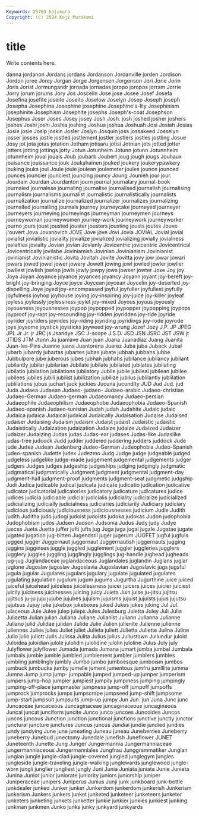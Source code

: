 ```yaml
---
Keywords: 25769 kojimura
Copyright: (C) 2024 Koji Murakami
---
```


# title

Write contents here.



danna
jordanon Jordans jordans Jordanson Jordanville jorden Jordison Jordon joree Jorey
Jorgan Jorge Jorgensen Jorgenson Jori Jorie Jorin Joris Jorist Jormungandr
jornada jornadas joropo joropos jorram Jorrie Jorry jorum jorums Jory
Jos Joscelin Jose jose Josee Josef Josefa Josefina josefite joseite
Joseito Joselow Joselyn Josep Joseph joseph Josepha Josephina Josephine josephine
Josephine's-lily Josephinism josephinite Josephism Josephite josephs Joseph's-coat Josephson Josephus Joser
Joses Josey josey Josh Josh. josh joshed josher joshers joshes
Joshi joshi Joshia joshing Joshua joshua Joshuah Josi Josiah Josias
Josie josie Josip joskin Josler Joslyn Josquin joss jossakeed Josselyn
josser josses jostle jostled jostlement jostler jostlers jostles jostling Josue
Josy jot jota jotas jotation Jotham jotisaru jotisi Jotnian jots
jotted jotter jotters jotting jottings jotty Jotun Jotunheim Jotunn jotunn
Jotunnheim jotunnheim joual jouals Joub joubarb Joubert joug jough jougs
Jouhaux jouisance jouissance jouk Joukahainen jouked joukery joukerypawkery jouking jouks
joul Joule joule joulean joulemeter joules jounce jounced jounces jouncier
jounciest jouncing jouncy Joung Jounieh jour jour. Jourdain Jourdan Jourdanton
journ journal journalary journal-book journaled journalese journaling journalise journalised journalish
journalising journalism journalisms journalist journalistic journalistically journalists journalization journalize journalized
journalizer journalizes journalizing journalled journalling journals journey journeycake journeyed journeyer
journeyers journeying journeyings journeyman journeymen journeys journeywoman journeywomen journey-work journeywork
journeyworker journo jours joust jousted jouster jousters jousting jousts joutes
Jouve j'ouvert Jova Jovanovich JOVE Jove jove Jovi Jovia JOVIAL
Jovial jovial jovialist jovialistic joviality jovialize jovialized jovializing jovially jovialness
jovialties jovialty Jovian jovian Jovianly Jovicentric jovicentric Jovicentrical Jovicentrically jovilabe
Joviniamish Jovinian Jovinianism Jovinianist jovinianist Jovinianistic Jovita Jovitah Jovite Jovitta
jovy jow jowar jowari jowars jowed jowel jower jowery Jowett
jowing jowl jowled jowler jowlier jowliest jowlish jowlop jowls jowly
jowpy jows jowser jowter Joxe Joy joy Joya Joyan Joyance
joyance joyances joyancy Joyann joyant joy-bereft joy-bright joy-bringing Joyce joyce
Joycean joycean Joycelin joy-deserted joy-dispelling Joye joyed joy-encompassed joyful joyfuller
joyfullest joyfully joyfulness joyhop joyhouse joying joy-inspiring joy-juice joy-killer joyleaf
joyless joylessly joylessness joylet joy-mixed Joyous joyous joyously joyousness joyousnesses
joypop joypopped joypopper joypopping joypops joyproof joy-rapt joy-resounding joy-ridden joyridden
joy-ride joyride joyrider joyriders joyrides joy-riding joyriding joyridings joy-rode joyrode
joys joysome joystick joysticks joyweed joy-wrung Jozef Jozy J.P. JP
JPEG JPL Jr Jr. jr JRC js Jsandye JSC J-scope
J.S.D. JSD JSN JSRC JST JSW jt JTIDS JTM Jtunn
Ju juamave Juan juan Juana Juanadiaz Juang Juanita Juan-les-Pins Juanne
juans Juantorena Juarez Juba juba Juback Jubal jubarb jubardy jubartas
jubartes jubas jubate jubbah jubbahs jubbe Jubbulpore jube juberous jubes
jubhah jubhahs jubilance jubilancy jubilant jubilantly jubilar jubilarian Jubilate jubilate
jubilated jubilates jubilating jubilatio jubilation jubilations jubilatory Jubile jubile jubileal
jubilean jubilee jubilees jubiles jubili jubilist jubilization jubilize jubilus jublilantly
jublilation jublilations jubus juchart juck juckies Jucuna jucundity JUD Jud
Jud. jud Juda Judaea Judaean Judaeo- judaeo- Judaeo-arabic Judaeo-christian Judaeo-German
Judaeo-german Judaeomancy Judaeo-persian Judaeophile Judaeophilism Judaeophobe Judaeophobia Judaeo-Spanish Judaeo-spanish Judaeo-tunisian
Judah judah Judahite Judaic judaic Judaica judaica Judaical judaical Judaically
Judaisation Judaise Judaised judaiser Judaising Judaism judaism Judaist judaist Judaistic
judaistic Judaistically Judaization judaization Judaize judaize Judaized Judaizer judaizer Judaizing
Judas judas Judas-ear judases Judas-like Judaslike judas-tree judcock Judd judder
juddered juddering judders juddock Jude jude Judea Judean Judenberg Judeo-German
Judeophobia Judeo-Spanish judeo-spanish Judette judex Judezmo Judg Judge judge judgeable
judged judgeless judgelike judge-made judgement judgemental judgements judger judgers Judges
judges judgeship judgeships judging judgingly judgmatic judgmatical judgmatically Judgment judgment
judgmental judgment-day judgment-hall judgment-proof judgments judgment-seat judgmetic judgship Judi Judica
judicable judical judicata judicate judicatio judication judicative judicator judicatorial judicatories
judicatory judicature judicatures judice judices judicia judiciable judicial judicialis judiciality
judicialize judicialized judicializing judicially judicialness judiciaries judiciarily Judiciary judiciary judicious
judiciously judiciousness judiciousnesses judicium Judie Judith judith Juditha judo judogi
judoist judoists judoka judokas Judon judophobia Judophobism judos Judsen Judson
Judsonia Judus Judy judy Judye jueces Jueta Juetta juffer jufti
jufts jug Juga juga jugal jugale Jugatae jugate jugated jugation
jug-bitten Jugendstil juger jugerum JUGFET jugful jugfuls jugged jugger Juggernaut
juggernaut Juggernautish juggernauts jugging juggins jugginses juggle juggled jugglement juggler
juggleries jugglers jugglery juggles juggling jugglingly jugglings jug-handle jughead jugheads
jug-jug Juglandaceae juglandaceous Juglandales juglandin Juglans juglar juglone Jugoslav jugoslav
Jugoslavia Jugoslavian Jugoslavic jugs jugsful jugula jugular Jugulares jugulars jugulary
jugulate jugulated jugulates jugulating jugulation jugulum jugum jugums Jugurtha Jugurthine
juice juiced juiceful juicehead juiceless juicelessness juicer juicers juices juicier
juiciest juicily juiciness juicinesses juicing juicy Juieta Juin juise ju-jitsu
jujitsu jujitsus ju-ju juju jujube jujubes jujuism jujuisms jujuist jujuists
jujus jujutsu jujutsus Jujuy juke jukebox jukeboxes juked Jukes jukes
juking Jul Jul. julaceous Jule Julee julep juleps Jules Julesburg
Juletta Juley Juli Julia Juliaetta Julian julian Juliana Juliane Julianist
Juliann Julianna Julianne Juliano julid Julidae julidan Julide Julie Julien
julienite Julienne julienne juliennes Julies julies Juliet juliet Julieta juliett
Julietta Juliette Julina Juline Julio julio juliott Julis Julissa Julita
Julius julius Juliustown Jullundur juloid Juloidea juloidian julole julolidin julolidine
julolin juloline Julus July july Julyflower julyflower Jumada jumada Jumana
jumart jumba jumbal Jumbala jumbals jumbie jumble jumbled jumblement jumbler
jumblers jumbles jumbling jumblingly jumbly Jumbo jumbo jumboesque jumboism jumbos
jumbuck jumbucks jumby jumelle jument jumentous jumfru jumillite jumma Jumna
Jump jump jump- jumpable jumped jumped-up jumper jumperism jumpers jump-hop
jumpier jumpiest jumpily jumpiness jumping jumpingly jumping-off-place jumpmaster jumpness jump-off
jumpoff jumpoffs jumprock jumprocks jumps jumpscrape jumpseed jump-shift jumpsome jump-start
jumpsuit jumpsuits jump-up jumpy Jun Jun. jun Juna Junc junc
Juncaceae juncaceous Juncaginaceae juncaginaceous juncagineous Juncal juncat junciform juncite Junco
junco juncoes Juncoides Juncos juncos juncous Junction junction junctional junctions
junctive junctly junctor junctural juncture junctures Juncus juncus Jundiai jundie
jundied jundies jundy jundying June june juneating Juneau juneau Juneberries
Juneberry juneberry Junebud junectomy Junedale junefish Juneflower JUNET Juneteenth Junette
Jung Junger Jungermannia Jungermanniaceae jungermanniaceous Jungermanniales Jungfrau Junggrammatiker Jungian jungian
jungle jungle-clad jungle-covered jungled junglegym jungles jungleside jungle-traveling jungle-walking junglewards
junglewood jungle-worn jungli junglier jungliest jungly Juni Junia Juniata juniata
Junie Junieta Junina Junior junior juniorate juniority juniors juniorship juniper
Juniperaceae junipers Juniperus Junius Junji junk junkboard junk-bottle junkdealer junked
Junker junker Junkerdom junkerdom junkerish Junkerism junkerism Junkers junkers junket
junketed junketeer junketeers junketer junketers junketing junkets junketter junkie junkier
junkies junkiest junking junkman junkmen Junko junks junky junkyard junkyards
